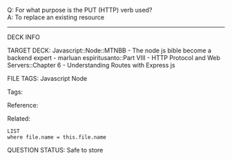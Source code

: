 Q: For what purpose is the PUT (HTTP) verb used?  
A: To replace an existing resource


---

DECK INFO

TARGET DECK: Javascript::Node::MTNBB - The node js bible become a backend expert - marluan espiritusanto::Part VIII - HTTP Protocol and Web Servers::Chapter 6 - Understanding Routes with Express js

FILE TAGS: Javascript Node

Tags:

Reference:

Related:

```dataview
LIST
where file.name = this.file.name
```

QUESTION STATUS: Safe to store